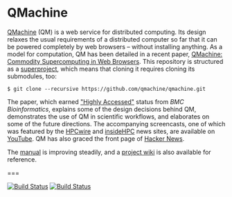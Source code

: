 # QMachine

[QMachine](https://www.qmachine.org) (QM) is a web service for distributed
computing. Its design relaxes the usual requirements of a distributed computer
so far that it can be powered completely by web browsers – without installing
anything. As a model for computation, QM has been detailed in a recent paper,
[QMachine: Commodity Supercomputing in Web Browsers](http://www.biomedcentral.com/1471-2105/15/176).
This repository is structured as a
[superproject](https://en.wikibooks.org/wiki/Git/Submodules_and_Superprojects),
which means that cloning it requires cloning its submodules, too:

    $ git clone --recursive https://github.com/qmachine/qmachine.git

The paper, which earned
["Highly Accessed"](http://www.biomedcentral.com/about/mostviewed/) status from
*BMC Bioinformatics*, explains some of the design decisions behind QM,
demonstrates the use of QM in scientific workflows, and elaborates on some of
the future directions. The accompanying screencasts, one of which was featured
by the
[HPCwire](http://www.hpcwire.com/hpcwire/2013-03-14/qmachine_combines_hpc_with_www.html)
and
[insideHPC](http://insidehpc.com/2013/03/09/video-qmachine-commodity-supercomputing-with-web-browsers/)
news sites, are available on
[YouTube](https://www.youtube.com/playlist?list=PLwUGp_wSf5vjD5vwzj9Dhqbz-y54oALIe).
QM has also graced the front page of
[Hacker News](https://news.ycombinator.com/item?id=6095595).

The [manual](https://docs.qmachine.org) is improving steadily, and a
[project wiki](https://wiki.qmachine.org) is also available for reference.

===

[![Build Status](https://travis-ci.org/qmachine/qmachine.svg?branch=master)](https://travis-ci.org/qmachine/qmachine) [![Build Status](https://drone.io/github.com/qmachine/qmachine/status.png)](https://drone.io/github.com/qmachine/qmachine/latest)

<!--
[![Coverage Status](https://img.shields.io/coveralls/qmachine/qmachine.svg)](https://coveralls.io/r/qmachine/qmachine)
-->

<!-- vim:set syntax=markdown: -->
